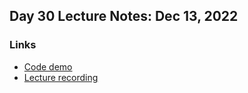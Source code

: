 ## Day 30 Lecture Notes: Dec 13, 2022

### Links

* [Code demo](https://github.com/cpt-waffle/lhl-lectures/tree/master/w05d02-Database-Design)
* [Lecture recording](https://vimeo.com/780907590/0e3f77d20d )